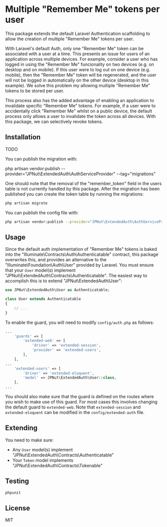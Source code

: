 # Multiple "Remember Me" tokens per user

This package extends the default Laravel Authentication scaffolding to allow the creation of multiple "Remember Me" tokens per user.

With Laravel's default Auth, only one "Remember Me" token can be associated with a user at a time. This presents an issue for users of an application across multiple devices. For example, consider a user who has logged in using the "Remember Me" funcionality on two devices (e.g. on desktop and on mobile). If this user were to log out on one device (e.g. mobile), then the "Remember Me" token will be regenerated, and the user will not be logged in automatically on the other device (desktop in this example). We solve this problem my allowing multiple "Remember Me" tokens to be stored per user.

This process also has the added advantage of enabling an application to invalidate specific "Remember Me" tokens. For example, if a user were to accidentally click "Remember Me" whilst on a public device, the default process only allows a user to invalidate the token across all devices. With this package, we can selectively revoke tokens.

## Installation

TODO

You can publish the migration with:

php artisan vendor:publish --provider="JPNut\ExtendedAuth\AuthServiceProvider" --tag="migrations"

One should note that the removal of the "remember_token" field in the users table is not currently handled by this package. After the migration has been published you can create the token table by running the migrations:

```bash
php artisan migrate
```

You can publish the config file with:

```bash
php artisan vendor:publish --provider="JPNut\ExtendedAuth\AuthServiceProvider" --tag="config"
```

## Usage

Since the default auth implementation of "Remember Me" tokens is baked into the "Illuminate\Contracts\Auth\Authenticatable" contract, this package overwrites this, and provides an alternative to the "Illuminate\Foundation\Auth\User" provided by Laravel. You must ensure that your `User` model(s) implement "JPNut\ExtendedAuth\Contracts\Authenticatable". The easiest way to accomplish this is to extend "JPNut\ExtendedAuth\User":

```php
use JPNut\ExtendedAuth\User as Authenticatable;

class User extends Authenticatable
{
	// ...
}
```

To enable the guard, you will need to modify `config/auth.php` as follows:

```php
...
	'guards' => [
        'extended-web' => [
            'driver' => 'extended-session',
            'provider' => 'extended-users',
        ],
    ],
...
	'extended-users' => [
        'driver' => 'extended-eloquent',
        'model' => JPNut\ExtendedAuth\User::class,
    ],
...
```

You should also make sure that the guard is defined on the routes where you wish to make use of this guard. For most cases this involves changing the default guard to `extended-web`. Note that `extended-session` and `extended-eloquent` can be modified in the `config/extended-auth` file.

## Extending

You need to make sure: 

- Any `User` model(s) implement "JPNut\ExtendedAuth\Contracts\Authenticatable"
- Your `Token` model implements "JPNut\ExtendedAuth\Contracts\Tokenable"

## Testing

```bash
phpunit
```

## License

MIT